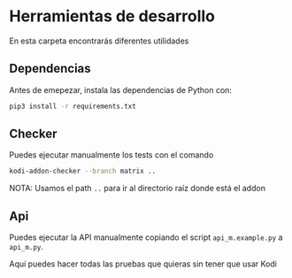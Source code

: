 # Herramientas de desarrollo
En esta carpeta encontrarás diferentes utilidades

## Dependencias
Antes de emepezar, instala las dependencias de Python con:

```bash
pip3 install -r requirements.txt
```

## Checker
Puedes ejecutar manualmente los tests con el comando
```bash
kodi-addon-checker --branch matrix ..
```

NOTA: Usamos el path `..` para ir al directorio raíz donde está el addon

## Api
Puedes ejecutar la API manualmente copiando el script `api_m.example.py` a `api_m.py`.

Aquí puedes hacer todas las pruebas que quieras sin tener que usar Kodi
